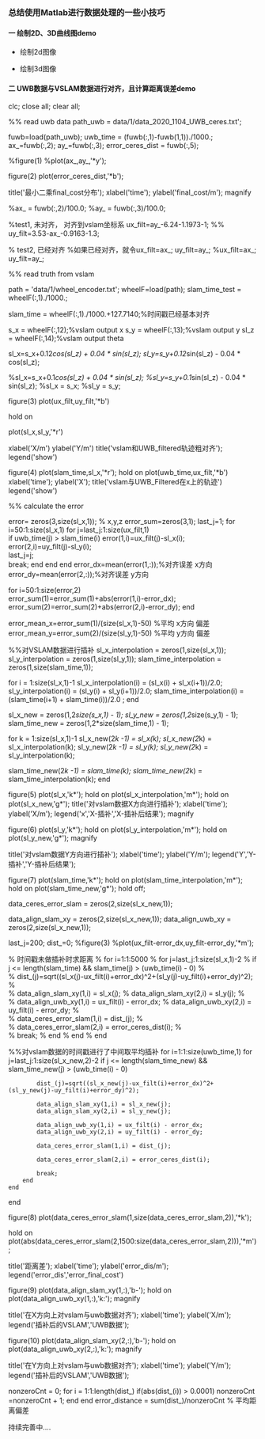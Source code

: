 ### 总结使用Matlab进行数据处理的一些小技巧

#### 一  绘制2D、3D曲线图demo

- 绘制2d图像

  

- 绘制3d图像

  

#### 二 UWB数据与VSLAM数据进行对齐，且计算距离误差demo

clc;
close all;
clear all;

%% read uwb data
path_uwb = data/1/data_2020_1104_UWB_ceres.txt';


fuwb=load(path_uwb);
uwb_time = (fuwb(:,1)-fuwb(1,1))./1000.;
ax_=fuwb(:,2);
ay_=fuwb(:,3);
error_ceres_dist = fuwb(:,5);

%figure(1)
%plot(ax_,ay_,'*y');

figure(2)
plot(error_ceres_dist,'*b');

title('最小二乘final_cost分布');
xlabel('time');
ylabel('final_cost/m');
magnify


%ax_ = fuwb(:,2)/100.0;
%ay_ = fuwb(:,3)/100.0;

%test1, 未对齐， 对齐到vslam坐标系
 ux_filt=ay_-6.24-1.1973-1; %% 
 uy_filt=3.53-ax_-0.9163-1.3;


% test2, 已经对齐
%如果已经对齐，就令ux_filt=ax_; uy_filt=ay_;
%ux_filt=ax_; uy_filt=ay_;



%% read truth from vslam

path = 'data/1/wheel_encoder.txt';
wheelF=load(path);
slam_time_test = wheelF(:,1)./1000.;

slam_time = wheelF(:,1)./1000.+127.7140;%时间戳已经基本对齐


s_x = wheelF(:,12);%vslam output x
s_y = wheelF(:,13);%vslam output y
sl_z = wheelF(:,14);%vslam output theta


sl_x=s_x+0.12*cos(sl_z) + 0.04 * sin(sl_z);
sl_y=s_y+0.12*sin(sl_z) - 0.04 * cos(sl_z);

%sl_x=s_x+0.1*cos(sl_z) + 0.04 * sin(sl_z);
%sl_y=s_y+0.1*sin(sl_z) - 0.04 * sin(sl_z);
%sl_x = s_x;
%sl_y = s_y;

figure(3)
plot(ux_filt,uy_filt,'*b')

hold on

plot(sl_x,sl_y,'*r')

xlabel('X/m')
ylabel('Y/m')
title('vslam和UWB_filtered轨迹粗对齐');
legend('show')


figure(4)
plot(slam_time,sl_x,'*r');
hold on
plot(uwb_time,ux_filt,'*b')
xlabel('time');
ylabel('X');
title('vslam与UWB_Filtered在x上的轨迹')
legend('show')

%% calculate the error

error= zeros(3,size(sl_x,1)); % x,y,z
error_sum=zeros(3,1);
last_j=1;
for i=50:1:size(sl_x,1)
    for j=last_j:1:size(ux_filt,1)  
        if uwb_time(j) > slam_time(i) 
            error(1,i)=ux_filt(j)-sl_x(i);   
            error(2,i)=uy_filt(j)-sl_y(i);             
            last_j=j;        
            break;
        end
    end
end
error_dx=mean(error(1,:));%对齐误差 x方向
error_dy=mean(error(2,:));%对齐误差 y方向


for i=50:1:size(error,2)         
    error_sum(1)=error_sum(1)+abs(error(1,i)-error_dx);
    error_sum(2)=error_sum(2)+abs(error(2,i)-error_dy);
end

error_mean_x=error_sum(1)/(size(sl_x,1)-50) %平均 x方向 偏差
error_mean_y=error_sum(2)/(size(sl_y,1)-50) %平均 y方向 偏差




%%对VSLAM数据进行插补
sl_x_interpolation = zeros(1,size(sl_x,1));
sl_y_interpolation = zeros(1,size(sl_y,1));
slam_time_interpolation = zeros(1,size(slam_time,1));

for i = 1:size(sl_x,1)-1
    sl_x_interpolation(i) = (sl_x(i) + sl_x(i+1))/2.0;
    sl_y_interpolation(i) = (sl_y(i) + sl_y(i+1))/2.0;
    slam_time_interpolation(i) = (slam_time(i+1) + slam_time(i))/2.0 ;
end

sl_x_new = zeros(1,2*size(s_x,1) - 1);
sl_y_new = zeros(1,2*size(s_y,1) - 1);
slam_time_new = zeros(1,2*size(slam_time,1) - 1);

for k = 1:size(sl_x,1)-1 
   sl_x_new(2*k -1) = sl_x(k);
   sl_x_new(2*k) = sl_x_interpolation(k);
   sl_y_new(2*k -1) = sl_y(k);
   sl_y_new(2*k) = sl_y_interpolation(k);

   slam_time_new(2*k -1) = slam_time(k);
   slam_time_new(2*k) = slam_time_interpolation(k);
end

figure(5)
plot(sl_x,'k*');
hold on
plot(sl_x_interpolation,'m*');
hold on
plot(sl_x_new,'g*');
title('对vslam数据X方向进行插补');
xlabel('time');
ylabel('X/m');
legend('x','X-插补','X-插补后结果');
magnify


figure(6)
plot(sl_y,'k*');
hold on
plot(sl_y_interpolation,'m*');
hold on
plot(sl_y_new,'g*');
magnify

title('对vslam数据Y方向进行插补');
xlabel('time');
ylabel('Y/m');
legend('Y','Y-插补','Y-插补后结果');

figure(7)
plot(slam_time,'k*');
hold on 
plot(slam_time_interpolation,'m*');
hold on
plot(slam_time_new,'g*');
hold off;

data_ceres_error_slam = zeros(2,size(sl_x_new,1));

data_align_slam_xy = zeros(2,size(sl_x_new,1));
data_align_uwb_xy = zeros(2,size(sl_x_new,1));


last_j=200;
dist_=0;
%figure(3)
%plot(ux_filt-error_dx,uy_filt-error_dy,'*m');

% 时间戳未做插补时求距离
% for i=1:1:5000
%     for j=last_j:1:size(sl_x,1)-2
%         if  j <= length(slam_time) && slam_time(j) > (uwb_time(i) - 0)
%             
%             dist_(j)=sqrt((sl_x(j)-ux_filt(i)+error_dx)^2+(sl_y(j)-uy_filt(i)+error_dy)^2);
%                 
%             data_align_slam_xy(1,i) = sl_x(j);
%             data_align_slam_xy(2,i) = sl_y(j);
%             
%             data_align_uwb_xy(1,i) = ux_filt(i) - error_dx;
%             data_align_uwb_xy(2,i) = uy_filt(i) - error_dy;
%             
%             data_ceres_error_slam(1,i) = dist_(j);
%             
%             data_ceres_error_slam(2,i) = error_ceres_dist(i);
%             
%             break;
%         end
%     end
% end

%%对vslam数据的时间戳进行了中间取平均插补
for i=1:1:size(uwb_time,1)
    for j=last_j:1:size(sl_x_new,2)-2
        if  j <= length(slam_time_new) && slam_time_new(j) > (uwb_time(i) - 0)
            
            dist_(j)=sqrt((sl_x_new(j)-ux_filt(i)+error_dx)^2+(sl_y_new(j)-uy_filt(i)+error_dy)^2);
                
            data_align_slam_xy(1,i) = sl_x_new(j);
            data_align_slam_xy(2,i) = sl_y_new(j);
            
            data_align_uwb_xy(1,i) = ux_filt(i) - error_dx;
            data_align_uwb_xy(2,i) = uy_filt(i) - error_dy;
            
            data_ceres_error_slam(1,i) = dist_(j);
            
            data_ceres_error_slam(2,i) = error_ceres_dist(i);
            
            break;
        end
    end
end



figure(8)
plot(data_ceres_error_slam(1,size(data_ceres_error_slam,2)),'*k');

hold on
plot(abs(data_ceres_error_slam(2,1500:size(data_ceres_error_slam,2))),'*m');

title('距离差');
xlabel('time');
ylabel('error_dis/m');
legend('error_dis','error_final_cost')

figure(9)
plot(data_align_slam_xy(1,:),'b-');
hold on 
plot(data_align_uwb_xy(1,:),'k:');
magnify

title('在X方向上对vslam与uwb数据对齐');
xlabel('time');
ylabel('X/m');
legend('插补后的VSLAM','UWB数据');


figure(10)
plot(data_align_slam_xy(2,:),'b-');
hold on 
plot(data_align_uwb_xy(2,:),'k:');
magnify

title('在Y方向上对vslam与uwb数据对齐');
xlabel('time');
ylabel('Y/m');
legend('插补后的VSLAM','UWB数据');

nonzeroCnt = 0;
for i = 1:1:length(dist_)
    if(abs(dist_(i)) > 0.0001)
        nonzeroCnt =nonzeroCnt + 1;
    end
end
error_distance = sum(dist_)/nonzeroCnt % 平均距离偏差

持续完善中....